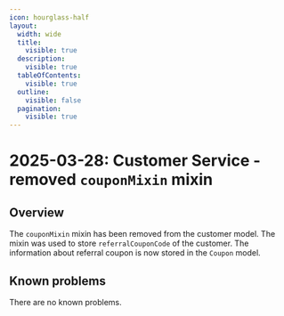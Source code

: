 ```yaml
---
icon: hourglass-half
layout:
  width: wide
  title:
    visible: true
  description:
    visible: true
  tableOfContents:
    visible: true
  outline:
    visible: false
  pagination:
    visible: true
---
```

# 2025-03-28: Customer Service - removed `couponMixin` mixin

## Overview

The `couponMixin` mixin has been removed from the customer model. The mixin was used to store `referralCouponCode` of the customer. The information about referral coupon is now stored in the `Coupon` model.

## Known problems

There are no known problems.
